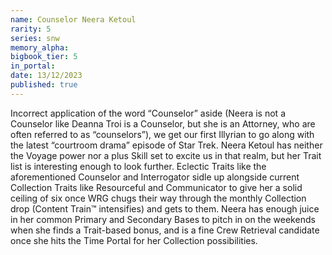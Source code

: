 ```yaml
---
name: Counselor Neera Ketoul
rarity: 5
series: snw
memory_alpha:
bigbook_tier: 5
in_portal:
date: 13/12/2023
published: true
---
```


Incorrect application of the word “Counselor” aside (Neera is not a Counselor like Deanna Troi is a Counselor, but she is an Attorney, who are often referred to as “counselors”), we get our first Illyrian to go along with the latest “courtroom drama” episode of Star Trek. Neera Ketoul has neither the Voyage power nor a plus Skill set to excite us in that realm, but her Trait list is interesting enough to look further. Eclectic Traits like the aforementioned Counselor and Interrogator sidle up alongside current Collection Traits like Resourceful and Communicator to give her a solid ceiling of six once WRG chugs their way through the monthly Collection drop (Content Train™ intensifies) and gets to them. Neera has enough juice in her common Primary and Secondary Bases to pitch in on the weekends when she finds a Trait-based bonus, and is a fine Crew Retrieval candidate once she hits the Time Portal for her Collection possibilities.
